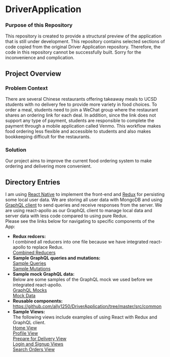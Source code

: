 # DriverApplication

### Purpose of this Repository
This repository is created to provide a structural preview of the application that is still under development. This repository contains selected sections of code copied from the original Driver Application repository. Therefore, the code in this repository cannot be successfully built. Sorry for the inconvenience and complication.

## Project Overview
### Problem Context
There are several Chinese restaurants offering takeaway meals to UCSD students with no delivery fee to provide more variety in food choices. To order a meal, students need to join a WeChat group where the restaurant shares an ordering link for each deal. In addition, since the link does not support any type of payment, students are responsible to complete the payment through a mobile application called Venmo. This workflow makes food ordering less flexible and accessible to students and also makes bookkeeping difficult for the restaurants. 

### Solution
Our project aims to improve the current food ordering system to make ordering and delivering more convenient. 

## Directory Entries
I am using [React Native](https://facebook.github.io/react-native/) to implement the front-end and [Redux](https://redux.js.org/introduction/getting-started) for persisting some local user data. We are storing all user data with MongoDB and using [GraphQL client](https://www.apollographql.com/docs/react/) to send queries and receive responses from the server. We are using react-apollo as our GraphQL client to manage local data and server data with less code compared to using pure Redux. <br />
Please see the links below for navigating to specific components of the App:
* **Redux redcers:** <br />
I combined all reducers into one file because we have integrated react-apollo to replace Redux. <br />
[Combined Reducers](https://github.com/ally1250/DriverApplication/tree/master/src/reducers)
* **Sample GraphQL queries and mutations:** <br />
[Sample Queries](https://github.com/ally1250/DriverApplication/blob/master/src/QueryUtils.js) <br />
[Sample Mutations](https://github.com/ally1250/DriverApplication/blob/master/src/MutationUtils.js)
* **Sample mock GraphQL data:** <br />
Below are some samples of the GraphQL mock we used before we integrated react-apollo. <br />
[GraphQL Mocks](https://github.com/ally1250/DriverApplication/blob/master/src/graphqlMock.js) <br />
[Mock Data](https://github.com/ally1250/DriverApplication/tree/master/src/_mock)
* **Reusable components:**
https://github.com/ally1250/DriverApplication/tree/master/src/common
* **Sample Views:** <br />
The following views include examples of using React with Redux and GraphQL client. <br />
[Home View](https://github.com/ally1250/DriverApplication/tree/master/src/HomeView) <br />
[Profile View](https://github.com/ally1250/DriverApplication/tree/master/src/ProfileView) <br />
[Prepare for Delivery View](https://github.com/ally1250/DriverApplication/tree/master/src/PrepareDeliveryView) <br />
[Login and Signup Views](https://github.com/ally1250/DriverApplication/tree/master/src/Auth) <br />
[Search Orders View](https://github.com/ally1250/DriverApplication/tree/master/src/AllOrdersView) <br />
